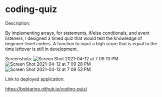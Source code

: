# coding-quiz

Description:

By implementing arrays, for statements, if/else condtionals, and event listeners, I designed a timed quiz that would test the knowledge of beginner-level coders. A function to input a high score that is equal to the time leftover is still in development.

Screenshots:
![Screen Shot 2021-04-12 at 7 09 13 PM](https://user-images.githubusercontent.com/79377937/114478190-56ac6a00-9bc3-11eb-99b0-dc3b10bd4306.png)
![Screen Shot 2021-04-12 at 7 09 28 PM](https://user-images.githubusercontent.com/79377937/114478195-58762d80-9bc3-11eb-934e-4b6f874cfae7.png)
![Screen Shot 2021-04-12 at 7 09 53 PM](https://user-images.githubusercontent.com/79377937/114478199-5a3ff100-9bc3-11eb-86e7-8357492cf660.png)



Link to deployed application: 

https://bobtarino.github.io/coding-quiz/
